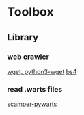 # Toolbox

## Library

### web crawler
[wget, python3-wget](https://pypi.org/project/python3-wget/)
[bs4]()

### read .warts files
[scamper-pywarts](https://github.com/drakkar-lig/scamper-pywarts)
